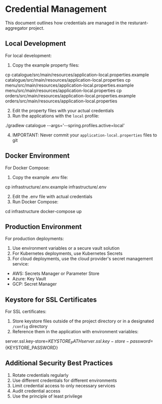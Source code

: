 # Credential Management

This document outlines how credentials are managed in the resturant-aggregator project.

## Local Development

For local development:

1. Copy the example property files:

cp catalogue/src/main/resources/application-local.properties.example catalogue/src/main/resources/application-local.properties
cp menu/src/main/resources/application-local.properties.example menu/src/main/resources/application-local.properties
cp orders/src/main/resources/application-local.properties.example orders/src/main/resources/application-local.properties

2. Edit the property files with your actual credentials
3. Run the applications with the `local` profile:

./gradlew catalogue --args='--spring.profiles.active=local'

4. IMPORTANT: Never commit your `application-local.properties` files to git

## Docker Environment

For Docker Compose:

1. Copy the example .env file:

cp infrastructure/.env.example infrastructure/.env

2. Edit the .env file with actual credentials
3. Run Docker Compose:

cd infrastructure
docker-compose up

## Production Environment

For production deployments:

1. Use environment variables or a secure vault solution
2. For Kubernetes deployments, use Kubernetes Secrets
3. For cloud deployments, use the cloud provider's secret management service:
- AWS: Secrets Manager or Parameter Store
- Azure: Key Vault
- GCP: Secret Manager

## Keystore for SSL Certificates

For SSL certificates:

1. Store keystore files outside of the project directory or in a designated `/config` directory
2. Reference them in the application with environment variables:

server.ssl.key-store=${KEYSTORE_PATH}
server.ssl.key-store-password=${KEYSTORE_PASSWORD}

## Additional Security Best Practices

1. Rotate credentials regularly
2. Use different credentials for different environments
3. Limit credential access to only necessary services
4. Audit credential access
5. Use the principle of least privilege